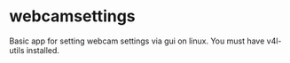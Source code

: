 # webcamsettings
Basic app for setting webcam settings via gui on linux. You must have v4l-utils installed.
